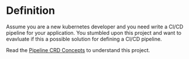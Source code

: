 # Definition

Assume you are a new kubernetes developer and you need write a CI/CD pipeline for your application.
You stumbled upon this project and want to evavluate if this a possible solution for defining a CI/CD pipeline.

Read the [Pipeline CRD Concepts](./../../../Concepts.md) to understand this project.
